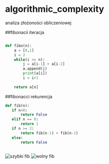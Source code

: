 # algorithmic_complexity
analiza złożoności obliczeniowej

##fibonacii iteracja
```py

def fibo(n):
    a = [0,1]
    i = 2
    while(i <= n):
        j = a[i-1] + a[i-2]
        a.append(j)
        print(a[i])
        i = i+1
        
    return a[n]
 ```
 ##fibonacci rekurencja
 ```py
 def fib(n):
    if n<0:
        return False
    elif n == 0:
        return 1
    if n >= 2:
        return fib(n-1) + fib(n-2)
    else:
        return False
    
 ```
 
![szybki fib](https://user-images.githubusercontent.com/117569569/200168552-e30d0e48-5c96-4127-bed5-578bf5efc5e2.png)
![wolny fib](https://user-images.githubusercontent.com/117569569/200168554-9aedb796-7abc-4199-8c1f-624df950bfd5.png)

